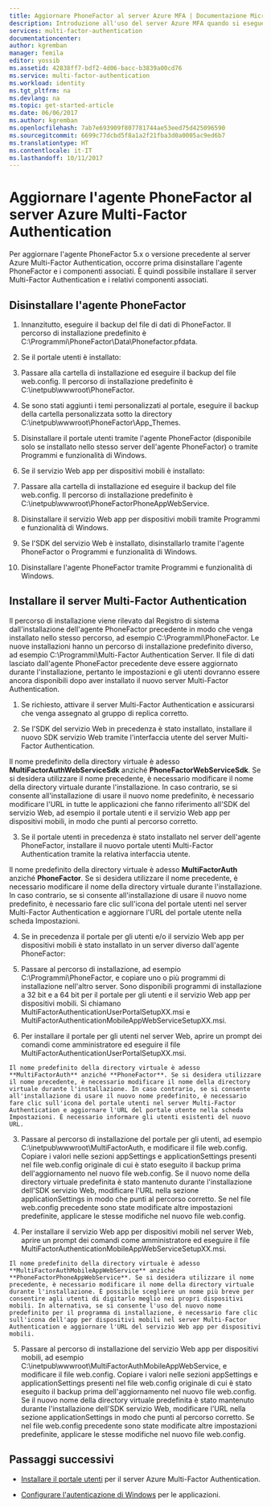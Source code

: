```yaml
---
title: Aggiornare PhoneFactor al server Azure MFA | Documentazione Microsoft
description: Introduzione all'uso del server Azure MFA quando si esegue l'aggiornamento dalla versione precedente dell'agente PhoneFactor.
services: multi-factor-authentication
documentationcenter: 
author: kgremban
manager: femila
editor: yossib
ms.assetid: 42838ff7-bdf2-4d06-bacc-b3839a00cd76
ms.service: multi-factor-authentication
ms.workload: identity
ms.tgt_pltfrm: na
ms.devlang: na
ms.topic: get-started-article
ms.date: 06/06/2017
ms.author: kgremban
ms.openlocfilehash: 7ab7e693909f807781744ae53eed75d425096590
ms.sourcegitcommit: 6699c77dcbd5f8a1a2f21fba3d0a0005ac9ed6b7
ms.translationtype: HT
ms.contentlocale: it-IT
ms.lasthandoff: 10/11/2017
---
```

# <a name="upgrade-the-phonefactor-agent-to-azure-multi-factor-authentication-server"></a>Aggiornare l'agente PhoneFactor al server Azure Multi-Factor Authentication
Per aggiornare l'agente PhoneFactor 5.x o versione precedente al server Azure Multi-Factor Authentication, occorre prima disinstallare l'agente PhoneFactor e i componenti associati. È quindi possibile installare il server Multi-Factor Authentication e i relativi componenti associati.

## <a name="uninstall-the-phonefactor-agent"></a>Disinstallare l'agente PhoneFactor

1. Innanzitutto, eseguire il backup del file di dati di PhoneFactor. Il percorso di installazione predefinito è C:\Programmi\PhoneFactor\Data\Phonefactor.pfdata.

2. Se il portale utenti è installato:
  1. Passare alla cartella di installazione ed eseguire il backup del file web.config. Il percorso di installazione predefinito è C:\inetpub\wwwroot\PhoneFactor.

  2. Se sono stati aggiunti i temi personalizzati al portale, eseguire il backup della cartella personalizzata sotto la directory C:\inetpub\wwwroot\PhoneFactor\App_Themes.

  3. Disinstallare il portale utenti tramite l'agente PhoneFactor (disponibile solo se installato nello stesso server dell'agente PhoneFactor) o tramite Programmi e funzionalità di Windows.

3. Se il servizio Web app per dispositivi mobili è installato:

  1. Passare alla cartella di installazione ed eseguire il backup del file web.config. Il percorso di installazione predefinito è C:\inetpub\wwwroot\PhoneFactorPhoneAppWebService.

  2. Disinstallare il servizio Web app per dispositivi mobili tramite Programmi e funzionalità di Windows.

4. Se l'SDK del servizio Web è installato, disinstallarlo tramite l'agente PhoneFactor o Programmi e funzionalità di Windows.

5. Disinstallare l'agente PhoneFactor tramite Programmi e funzionalità di Windows.

## <a name="install-the-multi-factor-authentication-server"></a>Installare il server Multi-Factor Authentication

Il percorso di installazione viene rilevato dal Registro di sistema dall'installazione dell'agente PhoneFactor precedente in modo che venga installato nello stesso percorso, ad esempio C:\Programmi\PhoneFactor. Le nuove installazioni hanno un percorso di installazione predefinito diverso, ad esempio C:\Programmi\Multi-Factor Authentication Server. Il file di dati lasciato dall'agente PhoneFactor precedente deve essere aggiornato durante l'installazione, pertanto le impostazioni e gli utenti dovranno essere ancora disponibili dopo aver installato il nuovo server Multi-Factor Authentication.

1. Se richiesto, attivare il server Multi-Factor Authentication e assicurarsi che venga assegnato al gruppo di replica corretto.

2. Se l'SDK del servizio Web in precedenza è stato installato, installare il nuovo SDK servizio Web tramite l'interfaccia utente del server Multi-Factor Authentication.

  Il nome predefinito della directory virtuale è adesso **MultiFactorAuthWebServiceSdk** anziché **PhoneFactorWebServiceSdk**. Se si desidera utilizzare il nome precedente, è necessario modificare il nome della directory virtuale durante l'installazione. In caso contrario, se si consente all'installazione di usare il nuovo nome predefinito, è necessario modificare l'URL in tutte le applicazioni che fanno riferimento all'SDK del servizio Web, ad esempio il portale utenti e il servizio Web app per dispositivi mobili, in modo che punti al percorso corretto.

3. Se il portale utenti in precedenza è stato installato nel server dell'agente PhoneFactor, installare il nuovo portale utenti Multi-Factor Authentication tramite la relativa interfaccia utente.

  Il nome predefinito della directory virtuale è adesso **MultiFactorAuth** anziché **PhoneFactor**. Se si desidera utilizzare il nome precedente, è necessario modificare il nome della directory virtuale durante l'installazione. In caso contrario, se si consente all'installazione di usare il nuovo nome predefinito, è necessario fare clic sull'icona del portale utenti nel server Multi-Factor Authentication e aggiornare l'URL del portale utente nella scheda Impostazioni.

4. Se in precedenza il portale per gli utenti e/o il servizio Web app per dispositivi mobili è stato installato in un server diverso dall'agente PhoneFactor:

  1. Passare al percorso di installazione, ad esempio C:\Programmi\PhoneFactor, e copiare uno o più programmi di installazione nell'altro server. Sono disponibili programmi di installazione a 32 bit e a 64 bit per il portale per gli utenti e il servizio Web app per dispositivi mobili. Si chiamano MultiFactorAuthenticationUserPortalSetupXX.msi e MultiFactorAuthenticationMobileAppWebServiceSetupXX.msi.

  2. Per installare il portale per gli utenti nel server Web, aprire un prompt dei comandi come amministratore ed eseguire il file MultiFactorAuthenticationUserPortalSetupXX.msi.

    Il nome predefinito della directory virtuale è adesso **MultiFactorAuth** anziché **PhoneFactor**. Se si desidera utilizzare il nome precedente, è necessario modificare il nome della directory virtuale durante l'installazione. In caso contrario, se si consente all'installazione di usare il nuovo nome predefinito, è necessario fare clic sull'icona del portale utenti nel server Multi-Factor Authentication e aggiornare l'URL del portale utente nella scheda Impostazioni. È necessario informare gli utenti esistenti del nuovo URL.

  3. Passare al percorso di installazione del portale per gli utenti, ad esempio C:\inetpub\wwwroot\MultiFactorAuth, e modificare il file web.config. Copiare i valori nelle sezioni appSettings e applicationSettings presenti nel file web.config originale di cui è stato eseguito il backup prima dell'aggiornamento nel nuovo file web.config. Se il nuovo nome della directory virtuale predefinita è stato mantenuto durante l'installazione dell'SDK servizio Web, modificare l'URL nella sezione applicationSettings in modo che punti al percorso corretto. Se nel file web.config precedente sono state modificate altre impostazioni predefinite, applicare le stesse modifiche nel nuovo file web.config.

  4. Per installare il servizio Web app per dispositivi mobili nel server Web, aprire un prompt dei comandi come amministratore ed eseguire il file MultiFactorAuthenticationMobileAppWebServiceSetupXX.msi.

    Il nome predefinito della directory virtuale è adesso **MultiFactorAuthMobileAppWebService** anziché **PhoneFactorPhoneAppWebService**. Se si desidera utilizzare il nome precedente, è necessario modificare il nome della directory virtuale durante l'installazione. È possibile scegliere un nome più breve per consentire agli utenti di digitarlo meglio nei propri dispositivi mobili. In alternativa, se si consente l'uso del nuovo nome predefinito per il programma di installazione, è necessario fare clic sull'icona dell'app per dispositivi mobili nel server Multi-Factor Authentication e aggiornare l'URL del servizio Web app per dispositivi mobili.

  5. Passare al percorso di installazione del servizio Web app per dispositivi mobili, ad esempio C:\inetpub\wwwroot\MultiFactorAuthMobileAppWebService, e modificare il file web.config. Copiare i valori nelle sezioni appSettings e applicationSettings presenti nel file web.config originale di cui è stato eseguito il backup prima dell'aggiornamento nel nuovo file web.config. Se il nuovo nome della directory virtuale predefinita è stato mantenuto durante l'installazione dell'SDK servizio Web, modificare l'URL nella sezione applicationSettings in modo che punti al percorso corretto. Se nel file web.config precedente sono state modificate altre impostazioni predefinite, applicare le stesse modifiche nel nuovo file web.config.

## <a name="next-steps"></a>Passaggi successivi

- [Installare il portale utenti](multi-factor-authentication-get-started-portal.md) per il server Azure Multi-Factor Authentication.

- [Configurare l'autenticazione di Windows](multi-factor-authentication-get-started-server-windows.md) per le applicazioni. 
